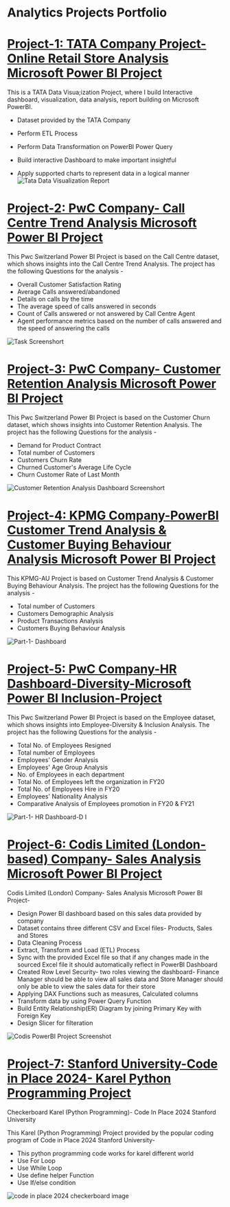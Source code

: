 # Analytics Projects Portfolio

# [Project-1: TATA Company Project- Online Retail Store Analysis Microsoft Power BI Project](https://github.com/SHEETAL0812/TATA--Virtual-Practical-Training--Data-Visualisation-Empowering-Business-with-Effective-Insights.git)

This is a TATA Data Visua;ization Project, where I build Interactive dashboard, visualization, data analysis, report building on Microsoft PowerBI.

* Dataset provided by the TATA Company
* Perform ETL Process
* Perform Data Transformation on PowerBI Power Query
* Build interactive Dashboard to make important insightful
  
* Apply supported charts to represent data in a logical manner![Tata Data Visualization Report](https://github.com/SHEETAL0812/sheetal_project_protfolio/assets/128026212/8f3c65ba-1063-4d67-bc36-baa0e2b8ae98)


# [Project-2: PwC Company- Call Centre Trend Analysis Microsoft Power BI Project](https://github.com/SHEETAL0812/pwc_dataviz_project.git)

This Pwc Switzerland Power BI Project is based on the Call Centre dataset, which shows insights into the Call Centre Trend Analysis. The project has the following Questions for the analysis -

* Overall Customer Satisfaction Rating
* Average Calls answered/abandoned
* Details on calls by the time
* The average speed of calls answered in seconds
* Count of Calls answered or not answered by Call Centre Agent
* Agent performance metrics based on the number of calls answered and the speed of answering the calls

![Task Screenshort](https://github.com/SHEETAL0812/sheetal_project_protfolio/assets/128026212/41009206-526e-4bcd-8d69-91b0e7d6c551)

# [Project-3: PwC Company- Customer Retention Analysis Microsoft Power BI Project](https://github.com/SHEETAL0812/project-3-Customer-Retention-Analysis.git)

This Pwc Switzerland Power BI Project is based on the Customer Churn dataset, which shows insights into Customer Retention Analysis. The project has the following Questions for the analysis -

* Demand for Product Contract
* Total number of Customers
* Customers Churn Rate
* Churned Customer's Average Life Cycle
* Churn Customer Rate of Last Month

![Customer Retention Analysis Dashboard Screenshort](https://github.com/SHEETAL0812/Sheetal-Data_Analysis_project_protfolio/assets/128026212/17810416-3867-47e6-bc02-60307e50c957)

# [Project-4: KPMG Company-PowerBI Customer Trend Analysis & Customer Buying Behaviour Analysis Microsoft Power BI Project](https://github.com/SHEETAL0812/Project-4-KPMG-PowerBI.git)

This KPMG-AU Project is based on Customer Trend Analysis & Customer Buying Behaviour Analysis. The project has the following Questions for the analysis -

* Total number of Customers
* Customers Demographic Analysis
* Product Transactions Analysis
* Customers Buying Behaviour Analysis

![Part-1- Dashboard](https://github.com/SHEETAL0812/Sheetal-Data_Analysis_project_protfolio/assets/128026212/d937813f-cc90-418f-a309-b77e0d7aa85b)

# [Project-5: PwC Company-HR Dashboard-Diversity-Microsoft Power BI Inclusion-Project](https://github.com/SHEETAL0812/Project-5-Pwc-Diversity-Inclusion-Project.git)

This Pwc Switzerland Power BI Project is based on the Employee dataset, which shows insights into Employee-Diversity & Inclusion Analysis. The project has the following Questions for the analysis -

* Total No. of Employees Resigned
* Total number of Employees
* Employees' Gender Analysis
* Employees' Age Group Analysis
* No. of Employees in each department
* Total No. of Employees left the organization in FY20
* Total No. of Employees Hire in FY20
* Employees' Nationality Analysis
* Comparative Analysis of Employees promotion in FY20 & FY21

![Part-1- HR Dashboard-D I](https://github.com/SHEETAL0812/Sheetal-Data_Analysis_project_protfolio/assets/128026212/eeae22e8-9963-442e-932a-fee35ef277dd)

# [Project-6: Codis Limited (London-based) Company- Sales Analysis Microsoft Power BI Project](https://github.com/SHEETAL0812/Project-7-codis-Limited-PowerBI-.git)

Codis Limited (London) Company- Sales Analysis Microsoft Power BI Project-

* Design Power BI dashboard based on this sales data provided by company
* Dataset contains three different CSV and Excel files- Products, Sales and Stores
* Data Cleaning Process
* Extract, Transform and Load (ETL) Process
* Sync with the provided Excel file so that if any changes made in the sourced Excel file it should automatically reflect in PowerBI Dashboard
* Created Row Level Security- two roles viewing the dashboard- Finance Manager should be able to view all sales data and Store Manager should only be able to view the sales data for their store
* Applying DAX Functions such as measures, Calculated columns
* Transform data by using Power Query Function
* Build Entity Relationship(ER) Diagram by joining Primary Key with Foreign Key
* Design Slicer for filteration

![Codis PowerBI Project Screenshot](https://github.com/SHEETAL0812/Sheetal-Data_Analysis_project_protfolio/assets/128026212/5f86cec0-4848-4e18-bf5f-bc7204df4085)


# [Project-7: Stanford University-Code in Place 2024- Karel Python Programming Project](https://github.com/SHEETAL0812/Project-6-codeinplace2024karel.git)

Checkerboard Karel (Python Programming)- Code In Place 2024 Stanford University

This Karel (Python Programming) Project provided by the popular coding program of Code in Place 2024 Stanford University-

* This python programming code works for karel different world
* Use For Loop
* Use While Loop
* Use define helper Function
* Use If/else condition

![code in place 2024 checkerboard image](https://github.com/SHEETAL0812/Sheetal-Data_Analysis_project_protfolio/assets/128026212/efaa5de1-0123-459a-b22d-6c6df9f8b025)









